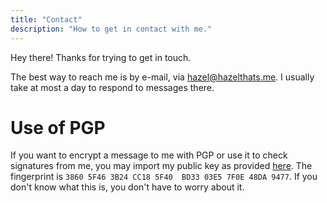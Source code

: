 ```yaml
---
title: "Contact"
description: "How to get in contact with me."
---
```

Hey there! Thanks for trying to get in touch.

The best way to reach me is by e-mail, via [hazel@hazelthats.me](mailto://hazel@hazelthats.me). I usually take at most a day to respond to messages there.

# Use of PGP
If you want to encrypt a message to me with PGP or use it to check signatures from me, you may import my public key as provided [here](/pubkey-hazel.asc). The fingerprint is `3860 5F46 3B24 CC18 5F40  BD33 03E5 7F0E 48DA 9477`. If you don't know what this is, you don't have to worry about it.
